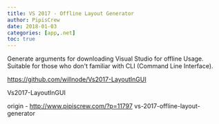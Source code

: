 ```yaml
---
title: VS 2017 - Offline Layout Generator
author: PipisCrew
date: 2018-01-03
categories: [app,.net]
toc: true
---
```


Generate arguments for downloading Visual Studio for offline Usage. Suitable for those who don't familiar with CLI (Command Line Interface).

https://github.com/willnode/Vs2017-LayoutInGUI

Vs2017-LayoutInGUI

origin - http://www.pipiscrew.com/?p=11797 vs-2017-offline-layout-generator